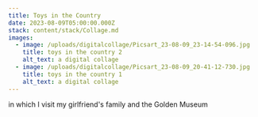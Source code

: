 ```yaml
---
title: Toys in the Country
date: 2023-08-09T05:00:00.000Z
stack: content/stack/Collage.md
images:
  - image: /uploads/digitalcollage/Picsart_23-08-09_23-14-54-096.jpg
    title: toys in the country 2
    alt_text: a digital collage
  - image: /uploads/digitalcollage/Picsart_23-08-09_20-41-12-730.jpg
    title: toys in the country 1
    alt_text: a digital collage
---
```


in which I visit my girlfriend's family and the Golden Museum

